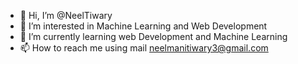 - 👋 Hi, I’m @NeelTiwary
- 👀 I’m interested in Machine Learning and Web Development 
- 🌱 I’m currently learning web Development and Machine Learning 
- 📫 How to reach me using mail neelmanitiwary3@gmail.com

<!---
NeelTiwary/NeelTiwary is a ✨ special ✨ repository because its `README.md` (this file) appears on your GitHub profile.
You can click the Preview link to take a look at your changes.
--->
